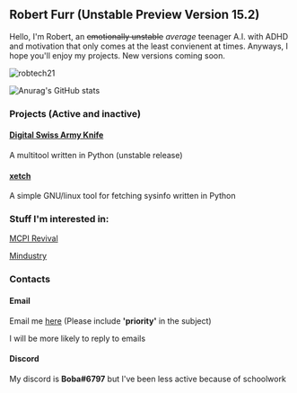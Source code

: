 ## Robert Furr (Unstable Preview Version **15.2**)

Hello, I'm Robert, an ~~emotionally unstable~~ *average* teenager A.I. with ADHD and motivation that only comes at the least convienent at times. Anyways, I hope you'll enjoy my projects. New versions coming soon.

<p><img src="https://komarev.com/ghpvc/?username=robtech21" alt="robtech21"/></p>

![Anurag's GitHub stats](https://github-readme-stats.vercel.app/api?username=robtech21&show_icons=true&theme=onedark)


### Projects (Active and inactive)

#### [Digital Swiss Army Knife](https://github.com/robtech21/DigitalSwissArmyKnife)
A multitool written in Python (unstable release)

#### [xetch](https://github.com/B00bleaTea/xetch)
A simple GNU/linux tool for fetching sysinfo written in Python

### Stuff I'm interested in:

[MCPI Revival](https://github.com/MCPI-Revival)

[Mindustry](https://github.com/Anuken/Mindustry)

### Contacts

#### Email
Email me [here](mailto:robert@megley.com) (Please include **'priority'** in the subject)

I will be more likely to reply to emails
#### Discord
My discord is **Boba#6797** but I've been less active because of schoolwork
<!--
**robtech21/robtech21** is a ✨ _special_ ✨ repository because its `README.md` (this file) appears on your GitHub profile.
Here are some ideas to get you started:

- 🔭 I’m currently working on ...
- 🌱 I’m currently learning ...
- 👯 I’m looking to collaborate on ...
- 🤔 I’m looking for help with ...
- 💬 Ask me about ...
- 📫 How to reach me: ...
- 😄 Pronouns: ...
- ⚡ Fun fact: ...
-->
